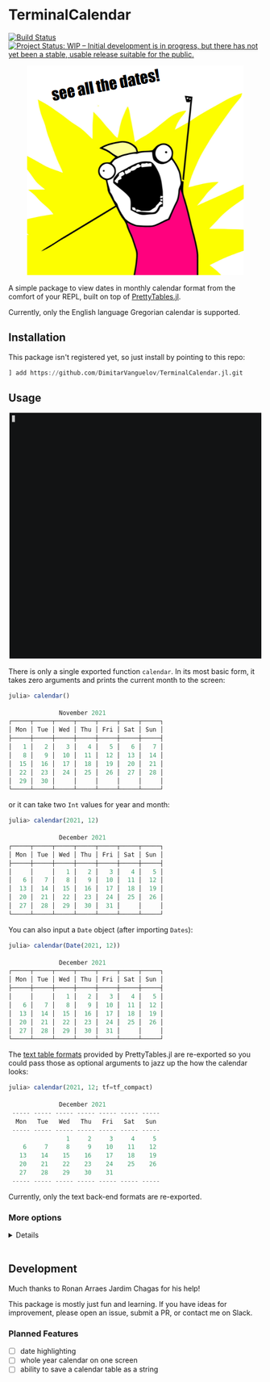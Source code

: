 # TerminalCalendar

[![Build Status](https://github.com/DimitarVanguelov/TerminalCalendar.jl/actions/workflows/CI.yml/badge.svg?branch=main)](https://github.com/DimitarVanguelov/TerminalCalendar.jl/actions/workflows/CI.yml?query=branch%3Amain)
[![Project Status: WIP – Initial development is in progress, but there has not yet been a stable, usable release suitable for the public.](https://www.repostatus.org/badges/latest/wip.svg)](https://www.repostatus.org/#wip)


<p align="center">
 <img src="assets/all-the-dates.png"/>
</p>


A simple package to view dates in monthly calendar format from the comfort of your REPL, 
built on top of [PrettyTables.jl](https://github.com/ronisbr/PrettyTables.jl).

Currently, only the English language Gregorian calendar is supported.


## Installation

This package isn't registered yet, so just install by pointing to this repo:

```julia
] add https://github.com/DimitarVanguelov/TerminalCalendar.jl.git
```


## Usage

<p align="center">
 <img src="assets/tercal.gif" width=500/>
</p>

There is only a single exported function `calendar`. In its most basic form, 
it takes zero arguments and prints the current month to the screen:

```julia
julia> calendar()

              November 2021
┌─────┬─────┬─────┬─────┬─────┬─────┬─────┐
│ Mon │ Tue │ Wed │ Thu │ Fri │ Sat │ Sun │
├─────┼─────┼─────┼─────┼─────┼─────┼─────┤
│   1 │   2 │   3 │   4 │   5 │   6 │   7 │
│   8 │   9 │  10 │  11 │  12 │  13 │  14 │
│  15 │  16 │  17 │  18 │  19 │  20 │  21 │
│  22 │  23 │  24 │  25 │  26 │  27 │  28 │
│  29 │  30 │     │     │     │     │     │
└─────┴─────┴─────┴─────┴─────┴─────┴─────┘
```

or it can take two `Int` values for year and month:

```julia
julia> calendar(2021, 12)

              December 2021
┌─────┬─────┬─────┬─────┬─────┬─────┬─────┐
│ Mon │ Tue │ Wed │ Thu │ Fri │ Sat │ Sun │
├─────┼─────┼─────┼─────┼─────┼─────┼─────┤
│     │     │   1 │   2 │   3 │   4 │   5 │
│   6 │   7 │   8 │   9 │  10 │  11 │  12 │
│  13 │  14 │  15 │  16 │  17 │  18 │  19 │
│  20 │  21 │  22 │  23 │  24 │  25 │  26 │
│  27 │  28 │  29 │  30 │  31 │     │     │
└─────┴─────┴─────┴─────┴─────┴─────┴─────┘
```

You can also input a `Date` object (after importing `Dates`):

```julia
julia> calendar(Date(2021, 12))

              December 2021
┌─────┬─────┬─────┬─────┬─────┬─────┬─────┐
│ Mon │ Tue │ Wed │ Thu │ Fri │ Sat │ Sun │
├─────┼─────┼─────┼─────┼─────┼─────┼─────┤
│     │     │   1 │   2 │   3 │   4 │   5 │
│   6 │   7 │   8 │   9 │  10 │  11 │  12 │
│  13 │  14 │  15 │  16 │  17 │  18 │  19 │
│  20 │  21 │  22 │  23 │  24 │  25 │  26 │
│  27 │  28 │  29 │  30 │  31 │     │     │
└─────┴─────┴─────┴─────┴─────┴─────┴─────┘
```

The [text table formats](https://ronisbr.github.io/PrettyTables.jl/stable/man/text_backend/#Text-table-formats) 
provided by PrettyTables.jl are re-exported so you could pass those as optional arguments to jazz up the how the 
calendar looks:

```julia
julia> calendar(2021, 12; tf=tf_compact)

              December 2021
 ----- ----- ----- ----- ----- ----- -----
  Mon   Tue   Wed   Thu   Fri   Sat   Sun
 ----- ----- ----- ----- ----- ----- -----
                1     2     3     4     5
    6     7     8     9    10    11    12
   13    14    15    16    17    18    19
   20    21    22    23    24    25    26
   27    28    29    30    31
 ----- ----- ----- ----- ----- ----- -----

```

Currently, only the text back-end formats are re-exported.


### More options
<details>
 <summaryClick me! ></summary>
<p>

You can pass in ranges:

```julia
julia> calendar(2021, 10:12)

               October 2021
┌─────┬─────┬─────┬─────┬─────┬─────┬─────┐
│ Mon │ Tue │ Wed │ Thu │ Fri │ Sat │ Sun │
├─────┼─────┼─────┼─────┼─────┼─────┼─────┤
│     │     │     │     │   1 │   2 │   3 │
│   4 │   5 │   6 │   7 │   8 │   9 │  10 │
│  11 │  12 │  13 │  14 │  15 │  16 │  17 │
│  18 │  19 │  20 │  21 │  22 │  23 │  24 │
│  25 │  26 │  27 │  28 │  29 │  30 │  31 │
└─────┴─────┴─────┴─────┴─────┴─────┴─────┘

              November 2021
┌─────┬─────┬─────┬─────┬─────┬─────┬─────┐
│ Mon │ Tue │ Wed │ Thu │ Fri │ Sat │ Sun │
├─────┼─────┼─────┼─────┼─────┼─────┼─────┤
│   1 │   2 │   3 │   4 │   5 │   6 │   7 │
│   8 │   9 │  10 │  11 │  12 │  13 │  14 │
│  15 │  16 │  17 │  18 │  19 │  20 │  21 │
│  22 │  23 │  24 │  25 │  26 │  27 │  28 │
│  29 │  30 │     │     │     │     │     │
└─────┴─────┴─────┴─────┴─────┴─────┴─────┘

              December 2021
┌─────┬─────┬─────┬─────┬─────┬─────┬─────┐
│ Mon │ Tue │ Wed │ Thu │ Fri │ Sat │ Sun │
├─────┼─────┼─────┼─────┼─────┼─────┼─────┤
│     │     │   1 │   2 │   3 │   4 │   5 │
│   6 │   7 │   8 │   9 │  10 │  11 │  12 │
│  13 │  14 │  15 │  16 │  17 │  18 │  19 │
│  20 │  21 │  22 │  23 │  24 │  25 │  26 │
│  27 │  28 │  29 │  30 │  31 │     │     │
└─────┴─────┴─────┴─────┴─────┴─────┴─────┘
```

You can also pass in vectors of dates:

```julia
julia> febs = lastdayofmonth.(Date(2010, 2):Year(1):Date(2020, 2));
julia> leap_febs = filter(x -> day(x) == 29, febs)
3-element Vector{Date}:
 2012-02-29
 2016-02-29
 2020-02-29

julia> calendar(leap_febs)

              February 2012
┌─────┬─────┬─────┬─────┬─────┬─────┬─────┐
│ Mon │ Tue │ Wed │ Thu │ Fri │ Sat │ Sun │
├─────┼─────┼─────┼─────┼─────┼─────┼─────┤
│     │     │   1 │   2 │   3 │   4 │   5 │
│   6 │   7 │   8 │   9 │  10 │  11 │  12 │
│  13 │  14 │  15 │  16 │  17 │  18 │  19 │
│  20 │  21 │  22 │  23 │  24 │  25 │  26 │
│  27 │  28 │  29 │     │     │     │     │
└─────┴─────┴─────┴─────┴─────┴─────┴─────┘

              February 2016
┌─────┬─────┬─────┬─────┬─────┬─────┬─────┐
│ Mon │ Tue │ Wed │ Thu │ Fri │ Sat │ Sun │
├─────┼─────┼─────┼─────┼─────┼─────┼─────┤
│   1 │   2 │   3 │   4 │   5 │   6 │   7 │
│   8 │   9 │  10 │  11 │  12 │  13 │  14 │
│  15 │  16 │  17 │  18 │  19 │  20 │  21 │
│  22 │  23 │  24 │  25 │  26 │  27 │  28 │
│  29 │     │     │     │     │     │     │
└─────┴─────┴─────┴─────┴─────┴─────┴─────┘

              February 2020
┌─────┬─────┬─────┬─────┬─────┬─────┬─────┐
│ Mon │ Tue │ Wed │ Thu │ Fri │ Sat │ Sun │
├─────┼─────┼─────┼─────┼─────┼─────┼─────┤
│     │     │     │     │     │   1 │   2 │
│   3 │   4 │   5 │   6 │   7 │   8 │   9 │
│  10 │  11 │  12 │  13 │  14 │  15 │  16 │
│  17 │  18 │  19 │  20 │  21 │  22 │  23 │
│  24 │  25 │  26 │  27 │  28 │  29 │     │
└─────┴─────┴─────┴─────┴─────┴─────┴─────┘
```

You can get the calendar for a whole year simply by inputting a single `Int`:

```julia
julia> calendar(2021)

               January 2021
┌─────┬─────┬─────┬─────┬─────┬─────┬─────┐
│ Mon │ Tue │ Wed │ Thu │ Fri │ Sat │ Sun │
├─────┼─────┼─────┼─────┼─────┼─────┼─────┤
│     │     │     │     │   1 │   2 │   3 │
│   4 │   5 │   6 │   7 │   8 │   9 │  10 │
│  11 │  12 │  13 │  14 │  15 │  16 │  17 │
│  18 │  19 │  20 │  21 │  22 │  23 │  24 │
│  25 │  26 │  27 │  28 │  29 │  30 │  31 │
└─────┴─────┴─────┴─────┴─────┴─────┴─────┘

              February 2021
┌─────┬─────┬─────┬─────┬─────┬─────┬─────┐
│ Mon │ Tue │ Wed │ Thu │ Fri │ Sat │ Sun │
├─────┼─────┼─────┼─────┼─────┼─────┼─────┤
│   1 │   2 │   3 │   4 │   5 │   6 │   7 │
│   8 │   9 │  10 │  11 │  12 │  13 │  14 │
│  15 │  16 │  17 │  18 │  19 │  20 │  21 │
│  22 │  23 │  24 │  25 │  26 │  27 │  28 │
└─────┴─────┴─────┴─────┴─────┴─────┴─────┘

                March 2021
┌─────┬─────┬─────┬─────┬─────┬─────┬─────┐
│ Mon │ Tue │ Wed │ Thu │ Fri │ Sat │ Sun │
├─────┼─────┼─────┼─────┼─────┼─────┼─────┤
│   1 │   2 │   3 │   4 │   5 │   6 │   7 │
│   8 │   9 │  10 │  11 │  12 │  13 │  14 │
│  15 │  16 │  17 │  18 │  19 │  20 │  21 │
│  22 │  23 │  24 │  25 │  26 │  27 │  28 │
│  29 │  30 │  31 │     │     │     │     │
└─────┴─────┴─────┴─────┴─────┴─────┴─────┘

                April 2021
┌─────┬─────┬─────┬─────┬─────┬─────┬─────┐
│ Mon │ Tue │ Wed │ Thu │ Fri │ Sat │ Sun │
├─────┼─────┼─────┼─────┼─────┼─────┼─────┤
│     │     │     │   1 │   2 │   3 │   4 │
│   5 │   6 │   7 │   8 │   9 │  10 │  11 │
│  12 │  13 │  14 │  15 │  16 │  17 │  18 │
│  19 │  20 │  21 │  22 │  23 │  24 │  25 │
│  26 │  27 │  28 │  29 │  30 │     │     │
└─────┴─────┴─────┴─────┴─────┴─────┴─────┘

                 May 2021
┌─────┬─────┬─────┬─────┬─────┬─────┬─────┐
│ Mon │ Tue │ Wed │ Thu │ Fri │ Sat │ Sun │
├─────┼─────┼─────┼─────┼─────┼─────┼─────┤
│     │     │     │     │     │   1 │   2 │
│   3 │   4 │   5 │   6 │   7 │   8 │   9 │
│  10 │  11 │  12 │  13 │  14 │  15 │  16 │
│  17 │  18 │  19 │  20 │  21 │  22 │  23 │
│  24 │  25 │  26 │  27 │  28 │  29 │  30 │
│  31 │     │     │     │     │     │     │
└─────┴─────┴─────┴─────┴─────┴─────┴─────┘

                June 2021
┌─────┬─────┬─────┬─────┬─────┬─────┬─────┐
│ Mon │ Tue │ Wed │ Thu │ Fri │ Sat │ Sun │
├─────┼─────┼─────┼─────┼─────┼─────┼─────┤
│     │   1 │   2 │   3 │   4 │   5 │   6 │
│   7 │   8 │   9 │  10 │  11 │  12 │  13 │
│  14 │  15 │  16 │  17 │  18 │  19 │  20 │
│  21 │  22 │  23 │  24 │  25 │  26 │  27 │
│  28 │  29 │  30 │     │     │     │     │
└─────┴─────┴─────┴─────┴─────┴─────┴─────┘

                July 2021
┌─────┬─────┬─────┬─────┬─────┬─────┬─────┐
│ Mon │ Tue │ Wed │ Thu │ Fri │ Sat │ Sun │
├─────┼─────┼─────┼─────┼─────┼─────┼─────┤
│     │     │     │   1 │   2 │   3 │   4 │
│   5 │   6 │   7 │   8 │   9 │  10 │  11 │
│  12 │  13 │  14 │  15 │  16 │  17 │  18 │
│  19 │  20 │  21 │  22 │  23 │  24 │  25 │
│  26 │  27 │  28 │  29 │  30 │  31 │     │
└─────┴─────┴─────┴─────┴─────┴─────┴─────┘

               August 2021
┌─────┬─────┬─────┬─────┬─────┬─────┬─────┐
│ Mon │ Tue │ Wed │ Thu │ Fri │ Sat │ Sun │
├─────┼─────┼─────┼─────┼─────┼─────┼─────┤
│     │     │     │     │     │     │   1 │
│   2 │   3 │   4 │   5 │   6 │   7 │   8 │
│   9 │  10 │  11 │  12 │  13 │  14 │  15 │
│  16 │  17 │  18 │  19 │  20 │  21 │  22 │
│  23 │  24 │  25 │  26 │  27 │  28 │  29 │
│  30 │  31 │     │     │     │     │     │
└─────┴─────┴─────┴─────┴─────┴─────┴─────┘

              September 2021
┌─────┬─────┬─────┬─────┬─────┬─────┬─────┐
│ Mon │ Tue │ Wed │ Thu │ Fri │ Sat │ Sun │
├─────┼─────┼─────┼─────┼─────┼─────┼─────┤
│     │     │   1 │   2 │   3 │   4 │   5 │
│   6 │   7 │   8 │   9 │  10 │  11 │  12 │
│  13 │  14 │  15 │  16 │  17 │  18 │  19 │
│  20 │  21 │  22 │  23 │  24 │  25 │  26 │
│  27 │  28 │  29 │  30 │     │     │     │
└─────┴─────┴─────┴─────┴─────┴─────┴─────┘

               October 2021
┌─────┬─────┬─────┬─────┬─────┬─────┬─────┐
│ Mon │ Tue │ Wed │ Thu │ Fri │ Sat │ Sun │
├─────┼─────┼─────┼─────┼─────┼─────┼─────┤
│     │     │     │     │   1 │   2 │   3 │
│   4 │   5 │   6 │   7 │   8 │   9 │  10 │
│  11 │  12 │  13 │  14 │  15 │  16 │  17 │
│  18 │  19 │  20 │  21 │  22 │  23 │  24 │
│  25 │  26 │  27 │  28 │  29 │  30 │  31 │
└─────┴─────┴─────┴─────┴─────┴─────┴─────┘

              November 2021
┌─────┬─────┬─────┬─────┬─────┬─────┬─────┐
│ Mon │ Tue │ Wed │ Thu │ Fri │ Sat │ Sun │
├─────┼─────┼─────┼─────┼─────┼─────┼─────┤
│   1 │   2 │   3 │   4 │   5 │   6 │   7 │
│   8 │   9 │  10 │  11 │  12 │  13 │  14 │
│  15 │  16 │  17 │  18 │  19 │  20 │  21 │
│  22 │  23 │  24 │  25 │  26 │  27 │  28 │
│  29 │  30 │     │     │     │     │     │
└─────┴─────┴─────┴─────┴─────┴─────┴─────┘

              December 2021
┌─────┬─────┬─────┬─────┬─────┬─────┬─────┐
│ Mon │ Tue │ Wed │ Thu │ Fri │ Sat │ Sun │
├─────┼─────┼─────┼─────┼─────┼─────┼─────┤
│     │     │   1 │   2 │   3 │   4 │   5 │
│   6 │   7 │   8 │   9 │  10 │  11 │  12 │
│  13 │  14 │  15 │  16 │  17 │  18 │  19 │
│  20 │  21 │  22 │  23 │  24 │  25 │  26 │
│  27 │  28 │  29 │  30 │  31 │     │     │
└─────┴─────┴─────┴─────┴─────┴─────┴─────┘
```
Currently, displaying an entire year on one screen is not implemented, 
though that is a planned feature.


And there is more, just play around with it and see what works!

</p>
</details>
<br>


## Development

Much thanks to Ronan Arraes Jardim Chagas for his help!

This package is mostly just fun and learning. If you have ideas 
for improvement, please open an issue, submit a PR, or contact me 
on Slack.


### Planned Features

- [ ] date highlighting
- [ ] whole year calendar on one screen
- [ ] ability to save a calendar table as a string
